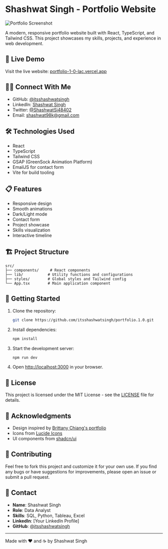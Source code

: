 # Shashwat Singh - Portfolio Website

![Portfolio Screenshot](https://raw.githubusercontent.com/itsshashwatsingh/portfolio.1.0/main/public/images/portfolio-screenshot.png)

A modern, responsive portfolio website built with React, TypeScript, and Tailwind CSS. This project showcases my skills, projects, and experience in web development.

## 🚀 Live Demo

Visit the live website: [portfolio-1-0-lac.vercel.app](https://portfolio-1-0-lac.vercel.app)

## 👨‍💻 Connect With Me

- GitHub: [@itsshashwatsingh](https://github.com/itsshashwatsingh)
- LinkedIn: [Shashwat Singh](https://www.linkedin.com/in/shashwat-singh-bb2730357/)
- Twitter: [@ShashwatSi48402](https://x.com/ShashwatSi48402)
- Email: shashwat98k@gmail.com

## 🛠️ Technologies Used

- React
- TypeScript
- Tailwind CSS
- GSAP (GreenSock Animation Platform)
- EmailJS for contact form
- Vite for build tooling

## 📋 Features

- Responsive design
- Smooth animations
- Dark/Light mode
- Contact form
- Project showcase
- Skills visualization
- Interactive timeline

## 🏗️ Project Structure

```
src/
├── components/     # React components
├── lib/           # Utility functions and configurations
├── styles/        # Global styles and Tailwind config
└── App.tsx        # Main application component
```

## 🚀 Getting Started

1. Clone the repository:
   ```bash
   git clone https://github.com/itsshashwatsingh/portfolio.1.0.git
   ```

2. Install dependencies:
   ```bash
   npm install
   ```

3. Start the development server:
   ```bash
   npm run dev
   ```

4. Open [http://localhost:3000](http://localhost:3000) in your browser.

## 📝 License

This project is licensed under the MIT License - see the [LICENSE](LICENSE) file for details.

## 🙏 Acknowledgments

- Design inspired by [Brittany Chiang's portfolio](https://brittanychiang.com/)
- Icons from [Lucide Icons](https://lucide.dev/)
- UI components from [shadcn/ui](https://ui.shadcn.com/)

## 🤝 Contributing

Feel free to fork this project and customize it for your own use. If you find any bugs or have suggestions for improvements, please open an issue or submit a pull request. 

## 👤 Contact

- **Name**: Shashwat Singh
- **Role**: Data Analyst
- **Skills**: SQL, Python, Tableau, Excel
- **LinkedIn**: [Your LinkedIn Profile]
- **GitHub**: [@itsshashwatsingh](https://github.com/itsshashwatsingh)


---

Made with ❤️ and ☕ by Shashwat Singh 
